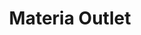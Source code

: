 ---
title: "Materia Outlet"
url: /ciudad-autonoma-de-buenos-aires/materia-outlet/
shop: Kleidung
---